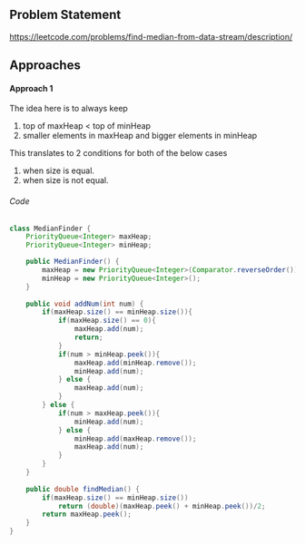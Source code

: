 ## Problem Statement
https://leetcode.com/problems/find-median-from-data-stream/description/

## Approaches
#### Approach 1
The idea here is to always keep 
1) top of maxHeap < top of minHeap
2) smaller elements in maxHeap and bigger elements in minHeap

This translates to 2 conditions for both of the below cases
1) when size is equal.
2) when size is not equal.

###### Code
```java
class MedianFinder {
    PriorityQueue<Integer> maxHeap;
    PriorityQueue<Integer> minHeap; 

    public MedianFinder() {
        maxHeap = new PriorityQueue<Integer>(Comparator.reverseOrder());
        minHeap = new PriorityQueue<Integer>(); 
    }
    
    public void addNum(int num) {
        if(maxHeap.size() == minHeap.size()){
            if(maxHeap.size() == 0){
                maxHeap.add(num);
                return;
            }
            if(num > minHeap.peek()){
                maxHeap.add(minHeap.remove());
                minHeap.add(num);
            } else {
                maxHeap.add(num);
            }
        } else {
            if(num > maxHeap.peek()){
                minHeap.add(num);
            } else {
                minHeap.add(maxHeap.remove());
                maxHeap.add(num);
            }
        }
    }
    
    public double findMedian() {
        if(maxHeap.size() == minHeap.size())
            return (double)(maxHeap.peek() + minHeap.peek())/2;
        return maxHeap.peek();
    }
}
```